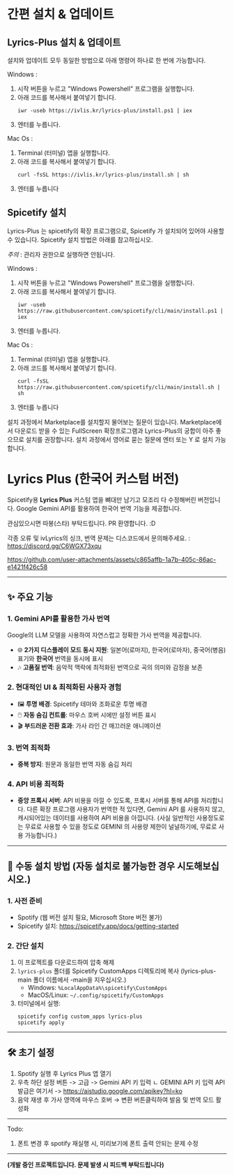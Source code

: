 # 간편 설치 & 업데이트

## Lyrics-Plus 설치 & 업데이트
설치와 업데이트 모두 동일한 방법으로 아래 명령어 하나로 한 번에 가능합니다.

Windows : 
1. 시작 버튼을 누르고 "Windows Powershell" 프로그램을 실행합니다.
2. 아래 코드를 복사해서 붙여넣기 합니다.
    ```
   iwr -useb https://ivlis.kr/lyrics-plus/install.ps1 | iex
    ```
3. 엔터를 누릅니다.

Mac Os :
1. Terminal (터미널) 앱을 실행합니다.
2. 아래 코드를 복사해서 붙여넣기 합니다.
   ```
   curl -fsSL https://ivlis.kr/lyrics-plus/install.sh | sh
   ```
3. 엔터를 누릅니다

## Spicetify 설치
Lyrics-Plus 는 spicetify의 확장 프로그램으로, Spicetify 가 설치되어 있어야 사용할 수 있습니다.
Spicetify 설치 방법은 아래를 참고하십시오.


*주의* : 관리자 권한으로 실행하면 안됩니다.

Windows : 
1. 시작 버튼을 누르고 "Windows Powershell" 프로그램을 실행합니다.
2. 아래 코드를 복사해서 붙여넣기 합니다.
   ```
   iwr -useb https://raw.githubusercontent.com/spicetify/cli/main/install.ps1 | iex
   ```
5. 엔터를 누릅니다.

Mac Os :
1. Terminal (터미널) 앱을 실행합니다.
2. 아래 코드를 복사해서 붙여넣기 합니다.
   ```
   curl -fsSL https://raw.githubusercontent.com/spicetify/cli/main/install.sh | sh
   ```
4. 엔터를 누릅니다

설치 과정에서 Marketplace를 설치할지 물어보는 질문이 있습니다.
Marketplace에서 다운로드 받을 수 있는 FullScreen 확장프로그램과 Lyrics-Plus의 궁합이 아주 좋으므로 설치를 권장합니다.
설치 과정에서 영어로 묻는 질문에 엔터 또는 Y 로 설치 가능합니다.

# Lyrics Plus (한국어 커스텀 버전)

Spicetify용 **Lyrics Plus** 커스텀 앱을 뼈대만 남기고 모조리 다 수정해버린 버전입니다. Google Gemini API를 활용하여 한국어 번역 기능을 제공합니다.

관심있으시면 따봉(스타) 부탁드립니다. PR 환영합니다. :D

각종 오류 및 ivLyrics의 싱크, 번역 문제는 디스코드에서 문의해주세요. : https://discord.gg/C6WGX73xqu

https://github.com/user-attachments/assets/c865affb-1a7b-405c-86ac-e1421f426c58

---

## ✨ 주요 기능

### 1. Gemini API를 활용한 가사 번역
Google의 LLM 모델을 사용하여 자연스럽고 정확한 가사 번역을 제공합니다.
- 🌐 **2가지 디스플레이 모드 동시 지원**: 일본어(로마지), 한국어(로마자), 중국어(병음) 표기와 **한국어** 번역을 동시에 표시
- 🎶 **고품질 번역**: 음악적 맥락에 최적화된 번역으로 곡의 의미와 감정을 보존

### 2. 현대적인 UI & 최적화된 사용자 경험
- 🖼️ **투명 배경**: Spicetify 테마와 조화로운 투명 배경
- 🖱️ **자동 숨김 컨트롤**: 마우스 호버 시에만 설정 버튼 표시
- 🎬 **부드러운 전환 효과**: 가사 라인 간 매끄러운 애니메이션

### 3. 번역 최적화
- **중복 방지**: 원문과 동일한 번역 자동 숨김 처리

### 4. API 비용 최적화
- **중앙 프록시 서버**: API 비용을 아낄 수 있도록, 프록시 서버를 통해 API를 처리합니다. 다른 확장 프로그램 사용자가 번역한 적 있다면, Gemini API 를 사용하지 않고, 캐시되어있는 데이터를 사용하여 API 비용을 아낍니다. (사실 일반적인 사용정도로는 무료로 사용할 수 있을 정도로 GEMINI 의 사용량 제한이 널널하기에, 무료로 사용 가능합니다.)

---

## 🚀 수동 설치 방법 (자동 설치로 불가능한 경우 시도해보십시오.)

### 1. 사전 준비
- Spotify (웹 버전 설치 필요, Microsoft Store 버전 불가)
- Spicetify 설치: https://spicetify.app/docs/getting-started

### 2. 간단 설치
1. 이 프로젝트를 다운로드하여 압축 해제
2. `lyrics-plus` 폴더를 Spicetify CustomApps 디렉토리에 복사 (lyrics-plus-main 폴더 이름에서 -main을 지우십시오.)
   - Windows: `%LocalAppData%\spicetify\CustomApps`
   - MacOS/Linux: `~/.config/spicetify/CustomApps`
3. 터미널에서 실행:
   ```
   spicetify config custom_apps lyrics-plus
   spicetify apply
   ```

---

## 🛠️ 초기 설정

1. Spotify 실행 후 Lyrics Plus 앱 열기
2. 우측 하단 설정 버튼 -> 고급 -> Gemini API 키 입력
    ㄴ GEMINI API 키 입력 API 발급은 여기서 -> https://aistudio.google.com/apikey?hl=ko
3. 음악 재생 후 가사 영역에 마우스 호버 → 변환 버튼클릭하여 발음 및 번역 모드 활성화

---

Todo:
1. 폰트 변경 후 spotify 재실행 시, 미리보기에 폰트 출력 안되는 문제 수정

---

**(개발 중인 프로젝트입니다. 문제 발생 시 피드백 부탁드립니다)**
